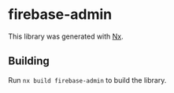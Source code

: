 # firebase-admin

This library was generated with [Nx](https://nx.dev).

## Building

Run `nx build firebase-admin` to build the library.
